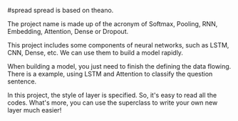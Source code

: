 #spread
spread is based on theano.
  
The project name is made up of the acronym of Softmax, Pooling, RNN, Embedding, Attention, Dense or Dropout.
  
This project includes some components of neural networks, such as LSTM, CNN, Dense, etc. We can use them to build a model rapidly. 
  
When building a model, you just need to finish the defining the data flowing. There is a example, using LSTM and Attention to classify the question sentence. 
  
In this project, the style of layer is specified. So, it's easy to read all the codes. What's more, you can use the superclass to write your own new layer much easier!

